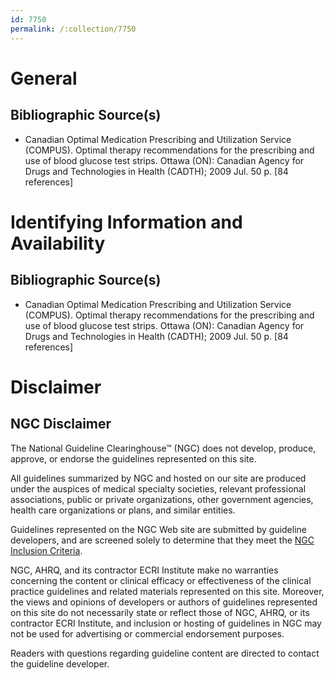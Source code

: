 ```yaml
---
id: 7750
permalink: /:collection/7750
---
```


# General

## Bibliographic Source(s)

- Canadian Optimal Medication Prescribing and Utilization Service (COMPUS). Optimal therapy recommendations for the prescribing and use of blood glucose test strips. Ottawa (ON): Canadian Agency for Drugs and Technologies in Health (CADTH); 2009 Jul. 50 p. [84 references]

# Identifying Information and Availability

## Bibliographic Source(s)

- Canadian Optimal Medication Prescribing and Utilization Service (COMPUS). Optimal therapy recommendations for the prescribing and use of blood glucose test strips. Ottawa (ON): Canadian Agency for Drugs and Technologies in Health (CADTH); 2009 Jul. 50 p. [84 references]

# Disclaimer

## NGC Disclaimer

The National Guideline Clearinghouse™ (NGC) does not develop, produce, approve, or endorse the guidelines represented on this site.

All guidelines summarized by NGC and hosted on our site are produced under the auspices of medical specialty societies, relevant professional associations, public or private organizations, other government agencies, health care organizations or plans, and similar entities.

Guidelines represented on the NGC Web site are submitted by guideline developers, and are screened solely to determine that they meet the [NGC Inclusion Criteria](/help-and-about/summaries/inclusion-criteria).

NGC, AHRQ, and its contractor ECRI Institute make no warranties concerning the content or clinical efficacy or effectiveness of the clinical practice guidelines and related materials represented on this site. Moreover, the views and opinions of developers or authors of guidelines represented on this site do not necessarily state or reflect those of NGC, AHRQ, or its contractor ECRI Institute, and inclusion or hosting of guidelines in NGC may not be used for advertising or commercial endorsement purposes.

Readers with questions regarding guideline content are directed to contact the guideline developer.

